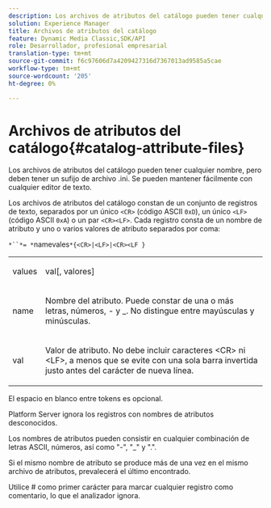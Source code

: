 ```yaml
---
description: Los archivos de atributos del catálogo pueden tener cualquier nombre, pero deben tener un sufijo de archivo .ini. Se pueden mantener fácilmente con cualquier editor de texto.
solution: Experience Manager
title: Archivos de atributos del catálogo
feature: Dynamic Media Classic,SDK/API
role: Desarrollador, profesional empresarial
translation-type: tm+mt
source-git-commit: f6c97606d7a4209427316d7367013ad9585a5cae
workflow-type: tm+mt
source-wordcount: '205'
ht-degree: 0%

---
```



# Archivos de atributos del catálogo{#catalog-attribute-files}

Los archivos de atributos del catálogo pueden tener cualquier nombre, pero deben tener un sufijo de archivo .ini. Se pueden mantener fácilmente con cualquier editor de texto.

Los archivos de atributos del catálogo constan de un conjunto de registros de texto, separados por un único `<CR>` (código ASCII `0xD`), un único `<LF>` (código ASCII `0xA`) o un par `<CR><LF>`. Cada registro consta de un nombre de atributo y uno o varios valores de atributo separados por coma:

`*``*= *`namevales`*{<CR>|<LF>|<CR><LF }`

<table id="simpletable_0F879121670046AE9414298725961303"> 
 <tr class="strow"> 
  <td class="stentry"> <p><span class="varname"> values</span> </p> </td> 
  <td class="stentry"> <p><span class="codeph"> <span class="varname"> val</span>[,<span class="varname"> valores</span>]</span> </p> </td> 
 </tr> 
 <tr class="strow"> 
  <td class="stentry"> <p><span class="varname"> name</span> </p> </td> 
  <td class="stentry"> <p>Nombre del atributo. Puede constar de una o más letras, números, - y _. No distingue entre mayúsculas y minúsculas. </p></td> 
 </tr> 
 <tr class="strow"> 
  <td class="stentry"> <p><span class="varname"> val</span> </p></td> 
  <td class="stentry"> <p>Valor de atributo. No debe incluir caracteres <span class="codeph"> &lt;CR&gt;</span> ni <span class="codeph"> &lt;LF&gt;</span>, a menos que se evite con una sola barra invertida justo antes del carácter de nueva línea. </p></td> 
 </tr> 
</table>

El espacio en blanco entre tokens es opcional.

Platform Server ignora los registros con nombres de atributos desconocidos.

Los nombres de atributos pueden consistir en cualquier combinación de letras ASCII, números, así como &quot;-&quot;, &quot;_&quot; y &quot;.&quot;.

Si el mismo nombre de atributo se produce más de una vez en el mismo archivo de atributos, prevalecerá el último encontrado.

Utilice # como primer carácter para marcar cualquier registro como comentario, lo que el analizador ignora.
